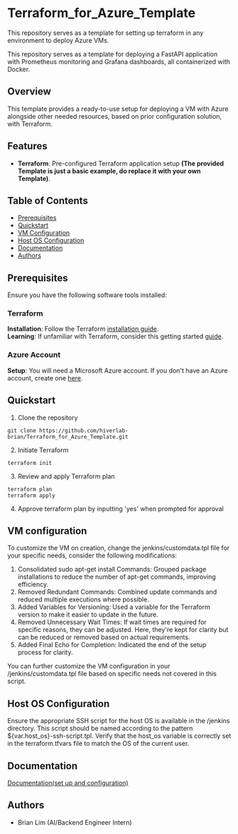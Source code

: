 # Terraform_for_Azure_Template
This repository serves as a template for setting up terraform in any environment to deploy Azure VMs.

This repository serves as a template for deploying a FastAPI application with Prometheus monitoring and Grafana dashboards, all containerized with Docker.

## Overview

This template provides a ready-to-use setup for deploying a VM with Azure alongside other needed resources, based on prior configuration solution, with Terraform.

## Features

- **Terraform**: Pre-configured Terraform application setup **(The provided Template is just a basic example, do replace it with your own Template)**.


## Table of Contents

- [Prerequisites](#prerequisites)
- [Quickstart](#quickstart)
- [VM Configuration](#vm-configuration)
- [Host OS Configuration](#host-os-configuration)
- [Documentation](#documentation)
- [Authors](#authors)


## Prerequisites

Ensure you have the following software tools installed:

### Terraform 
**Installation**: Follow the Terraform [installation guide](https://developer.hashicorp.com/terraform/install?product_intent=terraform).\
**Learning**: If unfamiliar with Terraform, consider this getting started [guide](https://developer.hashicorp.com/terraform/install?product_intent=terraform#next-steps).

### Azure Account
**Setup**: You will need a Microsoft Azure account. If you don't have an Azure account, create one [here](https://azure.microsoft.com/en-us/free/).

## Quickstart

1.  Clone the repository
```shell
git clone https://github.com/hiverlab-brian/Terraform_for_Azure_Template.git
```
2. Initiate Terraform
```shell
terraform init
```
3. Review and apply Terraform plan
```shell
terraform plan
terraform apply
```
4. Approve terraform plan by inputting 'yes' when prompted for approval

## VM configuration
To customize the VM on creation, change the jenkins/customdata.tpl file for your specific needs, consider the following modifications:

1. Consolidated sudo apt-get install Commands: Grouped package installations to reduce the number of apt-get commands, improving efficiency.
2. Removed Redundant Commands: Combined update commands and reduced multiple executions where possible.
3. Added Variables for Versioning: Used a variable for the Terraform version to make it easier to update in the future.
4. Removed Unnecessary Wait Times: If wait times are required for specific reasons, they can be adjusted. Here, they're kept for clarity but can be reduced or removed based on actual requirements.
5. Added Final Echo for Completion: Indicated the end of the setup process for clarity.

You can further customize the VM configuration in your /jenkins/customdata.tpl file based on specific needs not covered in this script.

## Host OS Configuration
Ensure the appropriate SSH script for the host OS is available in the /jenkins directory. This script should be named according to the pattern \${var.host_os}-ssh-script.tpl. Verify that the host_os variable is correctly set in the terraform.tfvars file to match the OS of the current user.


## Documentation
[Documentation(set up and configuration)](https://docs.google.com/document/d/1V13yVvlGjnnr_MeRa6ydn9yeDXzCmYuBqHHFOziYqHw/edit#heading=h.hnstmjjlgnbw)

## Authors

* Brian Lim (AI/Backend Engineer Intern)
